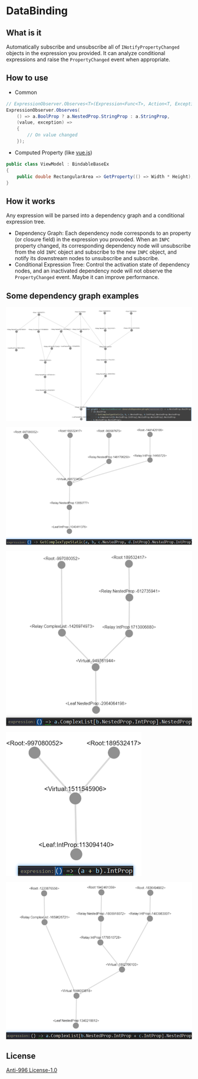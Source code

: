# DataBinding

## What is it

Automatically subscribe and unsubscribe all of `INotifyPropertyChanged` objects in the expression you provided. It can analyze conditional expressions and raise the `PropertyChanged` event when appropriate.

## How to use

- Common

```csharp
// ExpressionObserver.Observes<T>(Expression<Func<T>, Action<T, Exception>): void
ExpressionObserver.Observes(
    () => a.BoolProp ? a.NestedProp.StringProp : a.StringProp,
    (value, exception) =>
    {
        // On value changed
    });
```

- Computed Property (like [vue.js](https://vuejs.org/v2/guide/computed.html#Computed-Properties))

```csharp
public class ViewModel : BindableBaseEx
{
    public double RectangularArea => GetProperty(() => Width * Height);
}
```

## How it works

Any expression will be parsed into a dependency graph and a conditional expression tree.

- Dependency Graph: Each dependency node corresponds to an property (or closure field) in the expression you provoded. When an `INPC` property changed, its corresponding dependency node will unsubscribe from the old `INPC` object and subscribe to the new `INPC` object, and notify its downstream nodes to unsubscribe and subscribe.
- Conditional Expression Tree: Control the activation state of dependency nodes, and an inactivated dependency node will not observe the `PropertyChanged` event. Maybe it can improve performance.

## Some dependency graph examples

![dependency-graph](Images/dependency-graph-1.png)

![dependency-graph](Images/dependency-graph-2.png)

![dependency-graph](Images/dependency-graph-3.png)

![dependency-graph](Images/dependency-graph-4.png)

![dependency-graph](Images/dependency-graph-5.png)

## License

[Anti-996 License-1.0](LICENSE)
